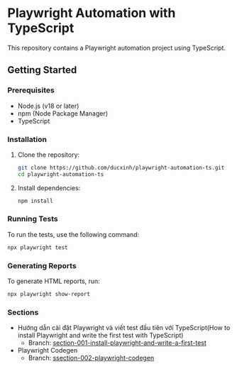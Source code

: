 # Playwright Automation with TypeScript
This repository contains a Playwright automation project using TypeScript.
## Getting Started
### Prerequisites
- Node.js (v18 or later)
- npm (Node Package Manager)
- TypeScript
### Installation
1. Clone the repository:
   ```bash
   git clone https://github.com/ducxinh/playwright-automation-ts.git
   cd playwright-automation-ts
   ```
2. Install dependencies:
   ```bash
   npm install
   ```
### Running Tests
To run the tests, use the following command:
```bash
npx playwright test
```
### Generating Reports
To generate HTML reports, run:
```bash
npx playwright show-report
```

### Sections
- Hướng dẫn cài đặt Playwright và viết test đầu tiên với TypeScript(How to install Playwright and write the first test with TypeScript)
  + Branch: [section-001-install-playwright-and-write-a-first-test](https://github.com/ducxinh/playwright-automation-ts/tree/section-001-install-playwright-and-write-a-first-test)
- Playwright Codegen
  + Branch: [ssection-002-playwright-codegen](https://github.com/ducxinh/playwright-automation-ts/tree/ssection-002-playwright-codegen)